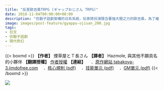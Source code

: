 ```yaml
---
title: "反差歐吉桑TRPG (ギャップおじさん TRPG)"
date: 2018-11-04T00:00:00+08:00
description: "仿骰子話劇架構的日系系統，玩家將扮演隱含著強大闇之力的歐吉桑，為了維護表面上那平靜的平凡生活而與黑暗奮鬥。"
image: images/post-feature/gyappu-ojisan_200.jpg
tags: 
- 日文
- 仿骰子話劇
- 現代奇幻
---
```

{{< boxmd >}}
**【作者】** 煙草屋とＴ長さん
**【譯者】** Hazmole, 與其他不願具名的小夥伴
**【翻譯授權】** [作者授權](https://imgur.com/ZUSGuCK)
**【連結】**
　．[原作網站 tabakoya-3.jimdofree.com](https://tabakoya-3.jimdofree.com)
　．[核心規則 (pdf)](https://drive.google.com/file/d/1JDF35RQrbjvpyg8g-81Kg5NXfEwrR9Xi/view)
　．[技能單元 (pdf)](https://drive.google.com/file/d/1-sd4gYknSffet0QmO1GCanXkTGHhwlGX/view)
　．[GM單元 (pdf)](https://drive.google.com/file/d/1c0xl2OVWoyPsDPeIBnMBxHJpOBpi1JDY/view)
{{< /boxmd >}}

<img src='https://image.jimcdn.com/app/cms/image/transf/dimension=441x10000:format=png/path/sa93685b574d61965/image/ibb39a298e3b91eb6/version/1550328054/image.png'>